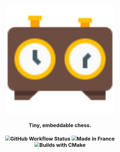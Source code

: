 <h3 align="center">
    <img alt="Logo" src="media/chess-clock.svg" width="350"/>
</h3>

<h3 align="center">
    Tiny, embeddable chess.
</h3>

<h3 align="center">
    <img alt="GitHub Workflow Status" src="https://img.shields.io/github/workflow/status/NateSeymour/proton-chess/ci-linux-x86_64">
    <img alt="Made in France" src="https://img.shields.io/badge/made_in-france-blue">
    <img alt="Builds with CMake" src="https://img.shields.io/badge/builds_with-cmake-brightgreen">
</h3>
